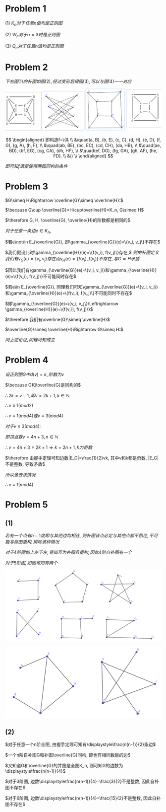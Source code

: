 # Problem 1

(1) $K_n对于任意n值均是正则图$

(2) $W_n对于n=3时是正则图$

(3) $Q_n对于任意n值均是正则图$


# Problem 2

$下右图(1)的补图如图(2), 经过变形后得图(3), 可以与图(4)一一对应$

![](2020-12-22-00-11-12.png)

$$
\begin{aligned}
即构造f=\{& \\
&\quad(a, B), (b, E), (c, C), (d, H), (e, D), (f, G), (g, A), (h, F), \\
&\quad(ab, BE), (bc, EC), (cd, CH), (da, HB), \\
&\quad(ae, BD), (bf, EG), (cg, CA), (dh, HF), \\
&\quad(ef, DG), (fg, GA), (gh, AF), (he, FD), \\
&\} \\
\end{aligned}
$$

$即可知f满足使得两图同构的条件$


# Problem 3

$G\simeq H\Rightarrow \overline{G}\simeq \overline{H}:$

$\because G\cup \overline{G}=H\cup\overline{H}=K_n, G\simeq H$

$\therefore G, H, \overline{G}, \overline{H}的阶数都是相同的$

$对于任意一条边e\in K_n,$

$若e\not\in E_{\overline{G}}, 即\gamma_{\overline{G}}(e)=\{v_i, v_j\}不存在$

$我们假设此时\gamma_{\overline{H}}(e)=\{f(v_i), f(v_j)\}存在,$
$则由补图定义我们有\gamma_{G}(e)=\{v_i, v_j\}存在而\gamma_{H}(e)=\{f(v_i), f(v_j)\}不存在, 与G\simeq H矛盾$

$因此我们有\gamma_{\overline{G}}(e)=\{v_i, v_j\}和\gamma_{\overline{H}}(e)=\{f(v_i), f(v_j)\}不可能同时存在$

$若e\in E_{\overline{G}}, 同理我们可知\gamma_{\overline{G}}(e)=\{v_i, v_j\}和\gamma_{\overline{H}}(e)=\{f(v_i), f(v_j)\}不可能同时不存在$

$即\gamma_{\overline{G}}(e)=\{v_i, v_j\}\Leftrightarrow \gamma_{\overline{H}}(e)=\{f(v_i), f(v_j)\}$

$\therefore 我们有\overline{G}\simeq \overline{H}$

$\overline{G}\simeq \overline{H}\Rightarrow G\simeq H:$

$同上述论证, 同理可知成立$


# Problem 4

$设正则图G中d(v)=k, 阶数为v$

$\because G和\overline{G}是同构的$

$\therefore 2k=v-1, 即v=2k+1, k\in \mathbb{N}$

$\therefore v\equiv 1 (mod 2)$

$\therefore v\equiv 1 (mod 4) 或 v\equiv 3 (mod 4)$

$对于v\equiv 3 (mod 4):$

$即顶点数v=4n+3, n\in \mathbb{N}$

$\therefore v=4n+3=2k+1 \Rightarrow k=2n+1, k为奇数$

$\therefore 由握手定理可知边数|E_G|=\frac{1}{2}vk, 其中v和k都是奇数, |E_G|不是整数, 导致矛盾$

$所以舍去该情况$

$\therefore v\equiv 1 (mod 4)$


# Problem 5

## (1)

$若有一个点有n-1度即与其他边均相连,$
$则补图该点必定与其他点都不相连, 不可能与原图重构, 排除该种情况$

$对于4阶图如上左下左, 易知互为补图且重构, 因此4阶自补图有一个$

$对于5阶图, 如图可知有两个$

![](2020-12-22-16-24-38.png)

![](2020-12-22-16-51-14.png)

## (2)

$对于任意一个n阶全图, 由握手定理可知有\displaystyle\frac{n(n-1)}{2}条边$

$一个n阶自补图G和补图\overline{G}同构, 即也有相同数目的边$

$又知道G和\overline{G}的并图是全图K_n, 则可知G的边数为\displaystyle\frac{n(n-1)}{4}$

$对于3阶图, 边数\displaystyle\frac{n(n-1)}{4}=\frac{3}{2}不是整数, 因此自补图不存在$

$对于6阶图, 边数\displaystyle\frac{n(n-1)}{4}=\frac{15}{2}不是整数, 因此自补图不存在$